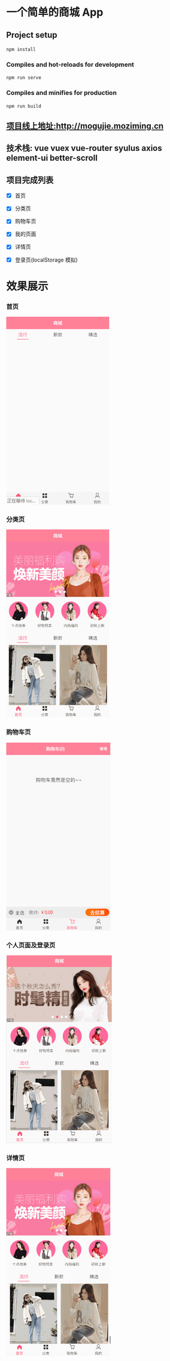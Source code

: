 # 一个简单的商城 App

## Project setup

```
npm install
```

### Compiles and hot-reloads for development

```
npm run serve
```

### Compiles and minifies for production

```
npm run build
```

## <a href="mogujie.moziming.cn" target="_blank">项目线上地址:http://mogujie.moziming.cn</a>

## 技术栈: vue vuex vue-router syulus axios element-ui better-scroll

## 项目完成列表

- [x] 首页

- [x] 分类页

- [x] 购物车页

- [x] 我的页面

- [x] 详情页

- [x] 登录页(localStorage 模拟)

# 效果展示

### 首页

<img src="https://github.com/moziming888/mall/blob/master/public/imgShow/home.gif" alt="">

### 分类页

<img src="https://github.com/moziming888/mall/blob/master/public/imgShow/category.gif" alt="">

### 购物车页

<img src="https://github.com/moziming888/mall/blob/master/public/imgShow/cart.gif" alt="">

### 个人页面及登录页

<img src="https://github.com/moziming888/mall/blob/master/public/imgShow/profile.gif" alt="">

### 详情页

<img src="https://github.com/moziming888/mall/blob/master/public/imgShow/detail.gif" alt="">
